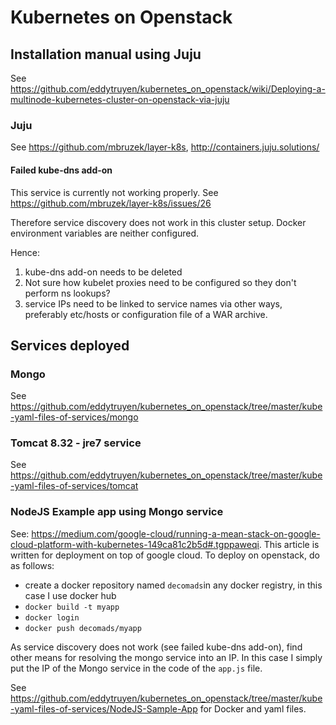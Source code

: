 # Kubernetes on Openstack

## Installation manual using Juju

See https://github.com/eddytruyen/kubernetes_on_openstack/wiki/Deploying-a-multinode-kubernetes-cluster-on-openstack-via-juju

### Juju 

See https://github.com/mbruzek/layer-k8s, http://containers.juju.solutions/

#### Failed kube-dns add-on 

This service is currently not working properly. See https://github.com/mbruzek/layer-k8s/issues/26

Therefore service discovery does not work in this cluster setup. Docker environment variables are neither configured.

Hence:

1. kube-dns add-on needs to be deleted
2. Not sure how kubelet proxies need to be configured so they don't perform ns lookups?
3. service IPs need to be linked to service names via other ways, preferably etc/hosts or configuration file of a WAR archive. 

## Services deployed

### Mongo 
See https://github.com/eddytruyen/kubernetes_on_openstack/tree/master/kube-yaml-files-of-services/mongo

### Tomcat 8.32 - jre7  service
See https://github.com/eddytruyen/kubernetes_on_openstack/tree/master/kube-yaml-files-of-services/tomcat


### NodeJS Example app using Mongo service

See: https://medium.com/google-cloud/running-a-mean-stack-on-google-cloud-platform-with-kubernetes-149ca81c2b5d#.tgppaweqi. This article is written for deployment on top of google cloud. To deploy on openstack, do as follows:
- create a docker repository named `decomads`in any docker registry, in this case I use docker hub
- `docker build -t myapp`
- `docker login`
- `docker push decomads/myapp` 

As service discovery does not work (see failed kube-dns add-on), find other means for resolving the mongo service into an IP. In this case I simply put the IP of the Mongo service in the code of the `app.js` file.

See https://github.com/eddytruyen/kubernetes_on_openstack/tree/master/kube-yaml-files-of-services/NodeJS-Sample-App for Docker and yaml files.


